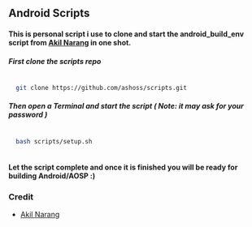 ## Android Scripts

#### This is personal script i use to clone and start the android_build_env script from [Akil Narang](https://github.com/akhilnarang) in one shot.

##### First clone the scripts repo


```bash

  git clone https://github.com/ashoss/scripts.git

```

##### Then open a Terminal and start the script ( Note: it may ask for your password )


```bash

  bash scripts/setup.sh
  
```

#### Let the script complete and once it is finished you will be ready for building Android/AOSP :)

### Credit

- [Akil Narang](https://github.com/akhilnarang)
